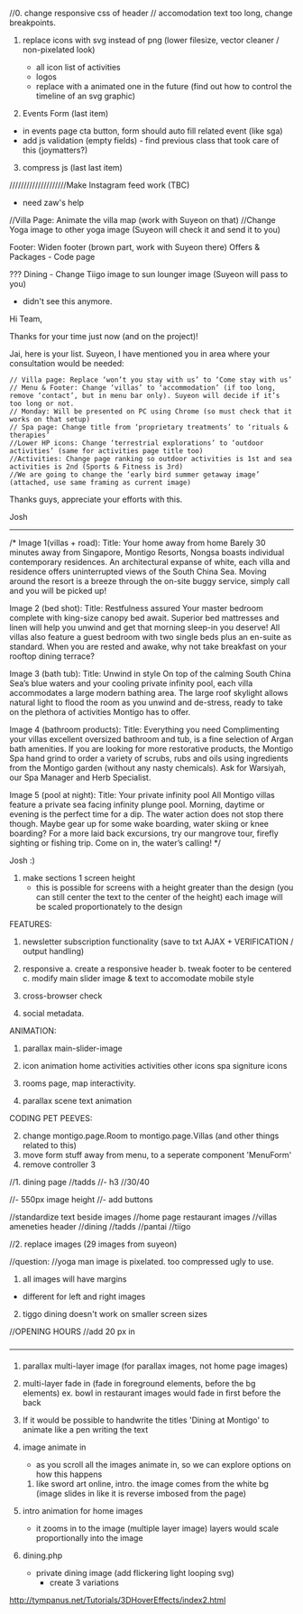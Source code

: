 

<!-- 
   _____ ____ ____  _____ _   _ _____ ___    _    _     ____  
  | ____/ ___/ ___|| ____| \ | |_   _|_ _|  / \  | |   / ___| 
  |  _| \___ \___ \|  _| |  \| | | |  | |  / _ \ | |   \___ \ 
  | |___ ___) |__) | |___| |\  | | |  | | / ___ \| |___ ___) |
  |_____|____/____/|_____|_| \_| |_| |___/_/   \_\_____|____/ 
                                                              
 -->




//0. change responsive css of header
//   accomodation text too long, change breakpoints.


1. replace icons with svg instead of png     (lower filesize, vector cleaner / non-pixelated look)
   - all icon list of activities
   - logos
   - replace with a animated one in the future
     (find out how to control the timeline of an svg graphic)

2. Events Form (last item)

- in events page cta button, form should auto fill related event (like sga)
- add js validation (empty fields)
      - find previous class that took care of this   (joymatters?)

3. compress js (last last item)

<!-- 
       _  ___  ____  _   _ 
      | |/ _ \/ ___|| | | |
   _  | | | | \___ \| |_| |
  | |_| | |_| |___) |  _  |
   \___/ \___/|____/|_| |_|
                           
 -->

////////////////////Make Instagram feed work (TBC) 
 - need zaw's help


//Villa Page: Animate the villa map (work with Suyeon on that) 
//Change Yoga image to other yoga image (Suyeon will check it and send it to you) 

Footer: Widen footer (brown part, work with Suyeon there)
Offers & Packages - Code page 

??? Dining - Change Tiigo image to sun lounger image (Suyeon will pass to you) 
  - didn't see this anymore.





Hi Team, 

Thanks for your time just now (and on the project)!

Jai, here is your list. Suyeon, I have mentioned you in area where your consultation would be needed:

    // Villa page: Replace ‘won’t you stay with us’ to ‘Come stay with us’ 
    // Menu & Footer: Change ‘villas’ to ‘accommodation’ (if too long, remove ‘contact’, but in menu bar only). Suyeon will decide if it’s too long or not. 
    // Monday: Will be presented on PC using Chrome (so must check that it works on that setup)
    // Spa page: Change title from ‘proprietary treatments’ to ‘rituals & therapies’ 
    //Lower HP icons: Change ‘terrestrial explorations’ to ‘outdoor activities’ (same for activities page title too) 
    //Activities: Change page ranking so outdoor activities is 1st and sea activities is 2nd (Sports & Fitness is 3rd)     
    //We are going to change the ‘early bird summer getaway image’ (attached, use same framing as current image) 
    

Thanks guys, appreciate your efforts with this. 

Josh 


--------------



/*
Image 1(villas + road): 
Title: Your home away from home 
Barely 30 minutes away from Singapore, Montigo Resorts, Nongsa boasts individual contemporary residences. An architectural expanse of white, each villa and residence offers uninterrupted views of the South China Sea. Moving around the resort is a breeze through the on-site buggy service, simply call and you will be picked up! 

Image 2 (bed shot): 
Title: Restfulness assured 
Your master bedroom complete with king-size canopy bed await. Superior bed mattresses and linen will help you unwind and get that morning sleep-in you deserve! All villas also feature a guest bedroom with two single beds plus an en-suite as standard. When you are rested and awake, why not take breakfast on your rooftop dining terrace? 

Image 3 (bath tub): 
Title: Unwind in style 
On top of the calming South China Sea’s blue waters and your cooling private infinity pool, each villa accommodates a large modern bathing area. The large roof skylight allows natural light to flood the room as you unwind and de-stress, ready to take on the plethora of activities Montigo has to offer. 

Image 4 (bathroom products): 
Title: Everything you need 
Complimenting your villas excellent oversized bathroom and tub, is a fine selection of Argan bath amenities. If you are looking for more restorative products, the Montigo Spa hand grind to order a variety of scrubs, rubs and oils using ingredients from the Montigo garden (without any nasty chemicals). Ask for Warsiyah, our Spa Manager and Herb Specialist. 

Image 5 (pool at night): 
Title: Your private infinity pool 
All Montigo villas feature a private sea facing infinity plunge pool. Morning, daytime or evening is the perfect time for a dip. The water action does not stop there though. Maybe gear up for some wake boarding, water skiing or knee boarding? For a more laid back excursions, try our mangrove tour, firefly sighting or fishing trip. Come on in, the water’s calling! 
*/


Josh :) 





<!-- 
   _____ ____  _   _ ___ ____    _    
  | ____|  _ \| \ | |_ _/ ___|  / \   
  |  _| | |_) |  \| || | |     / _ \  
  | |___|  _ <| |\  || | |___ / ___ \ 
  |_____|_| \_\_| \_|___\____/_/   \_\
                                      
 -->

1. make sections 1 screen height
   - this is possible for screens with a height greater than the design (you can still center the text to the center of the height)
     each image will be scaled proportionately to the design




<!-- 
       _   _    ___ ____  _   _ ____  
      | | / \  |_ _|  _ \| | | / ___| 
   _  | |/ _ \  | || |_) | | | \___ \ 
  | |_| / ___ \ | ||  _ <| |_| |___) |
   \___/_/   \_\___|_| \_\\___/|____/ 
                                      
 -->


FEATURES:
  1. newsletter subscription functionality (save to txt AJAX + VERIFICATION / output handling)
  2. responsive
     a. create a responsive header
     b. tweak footer to be centered
     c. modify main slider image & text to accomodate mobile style


  3. cross-browser check
  6. social metadata.




ANIMATION:
1. parallax main-slider-image 
2. icon animation
     home activities
     activities other icons
     spa signiture icons


2. rooms page, map interactivity.


1. parallax scene text animation






CODING PET PEEVES:

2. change montigo.page.Room to montigo.page.Villas   (and other things related to this)
3. move form stuff away from menu, to a seperate component 'MenuForm'
4. remove controller 3




<!-- 
   ____  _   ___   _______ ___  _   _ 
  / ___|| | | \ \ / / ____/ _ \| \ | |
  \___ \| | | |\ V /|  _|| | | |  \| |
   ___) | |_| | | | | |__| |_| | |\  |
  |____/ \___/  |_| |_____\___/|_| \_|
                                      
 -->


//1. dining page
  //tadds
   //- h3 
    //30/40


   //- 550px image height
   //- add buttons


//standardize text beside images
  //home page restaurant images
  //villas ameneties header
  //dining
    //tadds
    //pantai
    //tiigo

//2. replace images (29 images from suyeon)

//question: 
 //yoga man image is pixelated. too compressed  ugly to use.





1. all images will have margins
 - different for left and right images

2. tiggo dining doesn't work on smaller screen sizes

//OPENING HOURS
 //add 20 px in




<div id="" class="montigo-image-description">
  <div class="montigo-image-description-container">
    <h3></h3>
    <hr class="short-hr">
    <h4></h4>
    <p></p>
    <p></p>
    <p></p>
    <a href="" class="cta-button"><span class="fa fa-chevron-circle-right"></span></a>
  </div>
</div> <!-- .montigo-image-description -->





<!-- 
    ___  ____ _____ ___ ___  _   _    _    _     
   / _ \|  _ \_   _|_ _/ _ \| \ | |  / \  | |    
  | | | | |_) || |  | | | | |  \| | / _ \ | |    
  | |_| |  __/ | |  | | |_| | |\  |/ ___ \| |___ 
   \___/|_|    |_| |___\___/|_| \_/_/   \_\_____|
                                                 
 -->


1. parallax multi-layer image
   (for parallax images, not home page images)

2. multi-layer fade in
   (fade in foreground elements, before the bg elements)
   ex. bowl in restaurant images would fade in first before the back

3. If it would be possible to handwrite the titles
   'Dining at Montigo' to animate like a pen writing the text

4. image animate in
   - as you scroll all the images animate in, so we can explore options on how this happens
   1. like sword art online, intro.
     the image comes from  the white bg (image slides in like it is reverse imbosed from the page)

5. intro animation for home images
   - it zooms in to the image (multiple layer image)
     layers would scale proportionally into the image     

6. dining.php
   - private dining image (add flickering light looping svg)
     - create 3 variations




http://tympanus.net/Tutorials/3DHoverEffects/index2.html